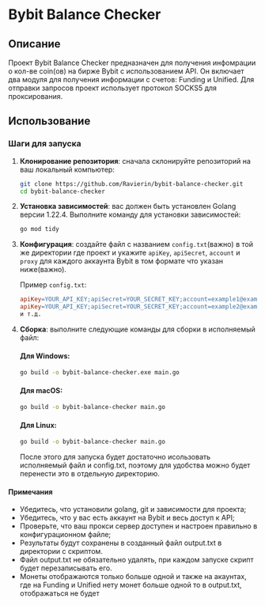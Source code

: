 # Bybit Balance Checker

## Описание

Проект Bybit Balance Checker предназначен для получения инфомрации о кол-ве coin(ов) на бирже Bybit с использованием API. Он включает два модуля для получения информации с счетов: Funding и Unified. Для отправки запросов проект использует протокол SOCKS5 для проксирования.

## Использование

### Шаги для запуска

1. **Клонирование репозитория**: сначала склонируйте репозиторий на ваш локальный компьютер:
   ```bash
   git clone https://github.com/Ravierin/bybit-balance-checker.git
   cd bybit-balance-checker
   ```
2. **Установка зависимостей**:  вас должен быть установлен Golang версии 1.22.4. Выполните команду для установки зависимостей:
   ```bash
   go mod tidy
   ```
3. **Конфигурация**: создайте файл с названием `config.txt`(важно) в той же директории где проект и укажите `apiKey`, `apiSecret`, `account` и `proxy` для каждого аккаунта Bybit в том формате что указан ниже(важно).

   Пример `config.txt`:
   ```makefile
   apiKey=YOUR_API_KEY;apiSecret=YOUR_SECRET_KEY;account=example1@example.com;proxy=IP:PORT:LOGIN:PASSWORD
   apiKey=YOUR_API_KEY;apiSecret=YOUR_SECRET_KEY;account=example2@example.com;proxy=IP:PORT:LOGIN:PASSWORD
   и т.д.
   ```
4. **Сборка**: выполните следующие команды для сборки в исполняемый файл:

   #### Для Windows:
   ```bash
   go build -o bybit-balance-checker.exe main.go
   ```
   #### Для macOS:
   ```bash
   go build -o bybit-balance-checker main.go
   ```
   #### Для Linux:
   ```bash
   go build -o bybit-balance-checker main.go 
   ```
   После этого для запуска будет достаточно исользовать исполняемый файл и config.txt, поэтому для удобства можно будет перенести это в отдельную директорию.
   
#### Примечания
   - Убедитесь, что установили golang, git и зависимости для проекта;
   - Убедитесь, что у вас есть аккаунт на Bybit и весь доступ к API;
   - Проверьте, что ваш прокси сервер доступен и настроен правильно в конфигурационном файле;
   - Результаты будут сохранены в созданный файл output.txt в директории с скриптом.
   - Файл output.txt не обязательно удалять, при каждом запуске скрипт будет перезаписывать его.
   - Монеты отображаются только больше одной и также на акаунтах, где на Funding и Unified нету монет больше одной то в output.txt, отображаться не будет


